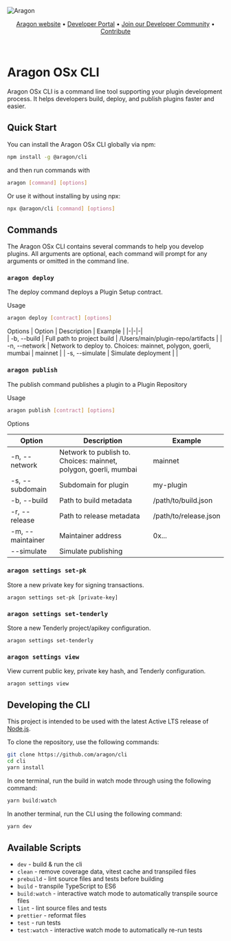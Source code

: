 ![Aragon](https://res.cloudinary.com/dacofvu8m/image/upload/v1677353961/Aragon%20CodeArena/osx_blue_logo_lqrvkr.png)

<p align="center">
  <a href="https://aragon.org/">Aragon website</a>
  •
  <a href="https://devs.aragon.org/">Developer Portal</a>
  •
  <a href="http://eepurl.com/icA7oj">Join our Developer Community</a>
  •
  <a href="https://aragonproject.typeform.com/dx-contribution">Contribute</a>
</p>

<br/>

# Aragon OSx CLI

Aragon OSx CLI is a command line tool supporting your plugin development process. It helps developers build, deploy, and publish plugins faster and easier.

## Quick Start

You can install the Aragon OSx CLI globally via npm:

```bash
npm install -g @aragon/cli
```

and then run commands with

```bash
aragon [command] [options]
```

Or use it without installing by using npx:

```bash
npx @aragon/cli [command] [options]
```

## Commands

The Aragon OSx CLI contains several commands to help you develop plugins. All arguments are optional, each command will prompt for any arguments or omitted in the command line.

### `aragon deploy`

The deploy command deploys a Plugin Setup contract.

Usage

```bash
aragon deploy [contract] [options]
```

Options
| Option | Description | Example |
|-|-|-|  
| -b, --build | Full path to project build | /Users/main/plugin-repo/artifacts |
| -n, --network | Network to deploy to. Choices: mainnet, polygon, goerli, mumbai | mainnet |
| -s, --simulate | Simulate deployment | |

### `aragon publish`

The publish command publishes a plugin to a Plugin Repository

Usage

```bash
aragon publish [contract] [options]
```

Options

| Option           | Description                                                      | Example               |
| ---------------- | ---------------------------------------------------------------- | --------------------- |
| -n, --network    | Network to publish to. Choices: mainnet, polygon, goerli, mumbai | mainnet               |
| -s, --subdomain  | Subdomain for plugin                                             | my-plugin             |
| -b, --build      | Path to build metadata                                           | /path/to/build.json   |
| -r, --release    | Path to release metadata                                         | /path/to/release.json |
| -m, --maintainer | Maintainer address                                               | 0x...                 |
| --simulate       | Simulate publishing                                              |                       |

### `aragon settings set-pk`

Store a new private key for signing transactions.

```
aragon settings set-pk [private-key]
```

### `aragon settings set-tenderly`

Store a new Tenderly project/apikey configuration.

```
aragon settings set-tenderly
```

### `aragon settings view`

View current public key, private key hash, and Tenderly configuration.

```
aragon settings view
```

## Developing the CLI

This project is intended to be used with the latest Active LTS release of [Node.js](https://nodejs.org/en).

To clone the repository, use the following commands:

```sh
git clone https://github.com/aragon/cli
cd cli
yarn install
```

In one terminal, run the build in watch mode through using the following command:

```sh
yarn build:watch
```

In another terminal, run the CLI using the following command:

```sh
yarn dev
```

## Available Scripts

- `dev` - build & run the cli
- `clean` - remove coverage data, vitest cache and transpiled files
- `prebuild` - lint source files and tests before building
- `build` - transpile TypeScript to ES6
- `build:watch` - interactive watch mode to automatically transpile source files
- `lint` - lint source files and tests
- `prettier` - reformat files
- `test` - run tests
- `test:watch` - interactive watch mode to automatically re-run tests
